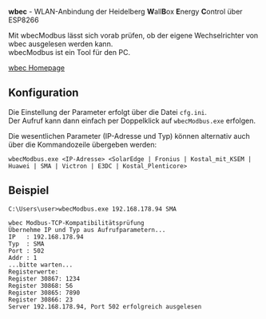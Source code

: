 **wbec** - WLAN-Anbindung der Heidelberg **W**all**B**ox **E**nergy **C**ontrol über ESP8266  

Mit wbecModbus lässt sich vorab prüfen, ob der eigene Wechselrichter von wbec ausgelesen werden kann.  
wbecModbus ist ein Tool für den PC.  

[wbec Homepage](https://steff393.github.io/wbec-site/)  

## Konfiguration
Die Einstellung der Parameter erfolgt über die Datei `cfg.ini`.  
Der Aufruf kann dann einfach per Doppelklick auf `wbecModbus.exe` erfolgen.    

Die wesentlichen Parameter (IP-Adresse und Typ) können alternativ auch über die Kommandozeile übergeben werden:  
```
wbecModbus.exe <IP-Adresse> <SolarEdge | Fronius | Kostal_mit_KSEM | Huawei | SMA | Victron | E3DC | Kostal_Plenticore>
```

## Beispiel
```
C:\Users\user>wbecModbus.exe 192.168.178.94 SMA

wbec Modbus-TCP-Kompatibilitätsprüfung
Übernehme IP und Typ aus Aufrufparametern...
IP   : 192.168.178.94
Typ  : SMA
Port : 502
Addr : 1
...bitte warten...
Registerwerte:
Register 30867: 1234
Register 30868: 56
Register 30865: 7890
Register 30866: 23
Server 192.168.178.94, Port 502 erfolgreich ausgelesen
```
